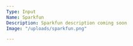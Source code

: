 ```yaml
---
Type: Input
Name: Sparkfun
Description: Sparkfun description coming soon
Image: "/uploads/sparkfun.png"

---
```


